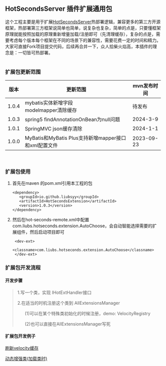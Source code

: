 

## HotSecondsServer 插件扩展通用包

这个工程主要是用于扩展[HotSecondsServer](https://github.com/Liubsyy/HotSecondsIDEA)热部署逻辑，兼容更多的第三方开源框架，热部署第三方框架说简单也简单，说复杂也复杂，简单的点是，只要懂框架原理就能按照加载的原理重新增量加载/注册即可（先清理缓存），复杂的点是，需要考虑每个版本每个框架在不同的场景下的兼容性，需要花费一定的时间和精力。大家可直接Fork项目提交代码，后续再合并一下，众人拾柴火焰高，本插件的理念是：一切皆可热部署。
<br><br>

### 扩展包更新范围
| 版本             | 更新范围                                         |mvn发布时间|
|-----------------|--------------------------------------------------|-----------------|
| 1.0.4           | mybatis实体新增字段 <br> modelmapper清除缓存 |待发布|
| 1.0.3           | spring5 findAnnotationOnBean为null问题 |2024-3-9|
| 1.0.1           | SpringMVC json缓存清除 |2024-1-1|
| 1.0.0           | MyBatis和MyBatis Plus支持新增mapper接口和xml配置文件 |2023-09-23|

<br>

### 扩展包使用


1. 首先在maven 的pom.xml引用本工程的包
   ```
   <dependency>
      <groupId>io.github.liubsyy</groupId>
      <artifactId>HotSecondsExtension</artifactId>
      <version>1.0.3</version>
   </dependency>
   ```

2. 然后在hot-seconds-remote.xml中配置 com.liubs.hotseconds.extension.AutoChoose，会自动智能选择需要的扩展组件，然后启动项目即可
   ```
    <dev-ext>
        <classname>com.liubs.hotseconds.extension.AutoChoose</classname>
    </dev-ext>
   ```



### 扩展包开发流程

#### 开发步骤

>1.写一个类，实现 IHotExtHandler接口
>
>2.在适当的时机注册这个类到 AllExtensionsManager
> 
> &nbsp; &nbsp; &nbsp; (1)可以在某个特殊类初始化的时候注册，demo: VelocityRegistry
> 
> &nbsp; &nbsp; &nbsp; (2)也可以直接在AllExtensionsManager写死

#### 扩展包开发例子

[刷新velocity缓存](https://github.com/Liubsyy/HotSecondsExtension/blob/master/doc/%E5%86%99%E6%89%A9%E5%B1%95%E5%8C%85%E4%BE%8B%E5%AD%90.md)

[动态增强类(加载类时)](https://github.com/Liubsyy/HotSecondsExtension/blob/master/src/main/java/com/liubs/hotseconds/extension/transform/demo/TransformDemo.java)



